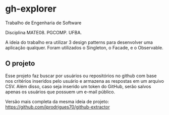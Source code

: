 # gh-explorer
Trabalho de Engenharia de Software 

Disciplina MATE08. PGCOMP. UFBA.

A ideia do trabalho era utilizar 3 design patterns para desenvolver uma aplicação qualquer. Foram utilizados o Singleton, o Facade, e o Observable.

## O projeto

Esse projeto faz buscar por usuários ou repositórios no github com base nos critérios inseridos pelo usuário e armazena as respostas em um arquivo CSV. Além disso, caso seja inserido um token do GitHub, serão salvos apenas os usuários que possuem um e-mail público.

Versão mais completa da mesma ideia de projeto: https://github.com/jprodrigues70/github-extractor
